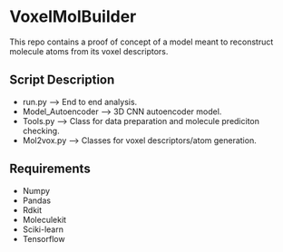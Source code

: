 # VoxelMolBuilder
This repo contains a proof of concept of a model meant to reconstruct molecule atoms from its voxel descriptors. 

## Script Description
* run.py --> End to end analysis.
* Model_Autoencoder --> 3D CNN autoencoder model.
* Tools.py --> Class for data preparation and molecule prediciton checking.
* Mol2vox.py --> Classes for voxel descriptors/atom generation.

## Requirements
* Numpy
* Pandas
* Rdkit
* Moleculekit
* Sciki-learn
* Tensorflow
